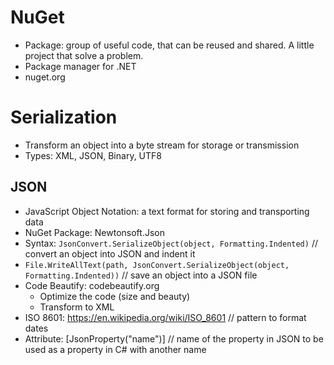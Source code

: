 # NuGet

- Package: group of useful code, that can be reused and shared. A little project that solve a problem.
- Package manager for .NET
- nuget.org

# Serialization

- Transform an object into a byte stream for storage or transmission
- Types: XML, JSON, Binary, UTF8

## JSON

- JavaScript Object Notation: a text format for storing and transporting data
- NuGet Package: Newtonsoft.Json
- Syntax: `JsonConvert.SerializeObject(object, Formatting.Indented)` // convert an object into JSON and indent it
- `File.WriteAllText(path, JsonConvert.SerializeObject(object, Formatting.Indented))` // save an object into a JSON file
- Code Beautify: codebeautify.org
  - Optimize the code (size and beauty)
  - Transform to XML
- ISO 8601: https://en.wikipedia.org/wiki/ISO_8601 // pattern to format dates
- Attribute: [JsonProperty("name")] // name of the property in JSON to be used as a property in C# with another name

